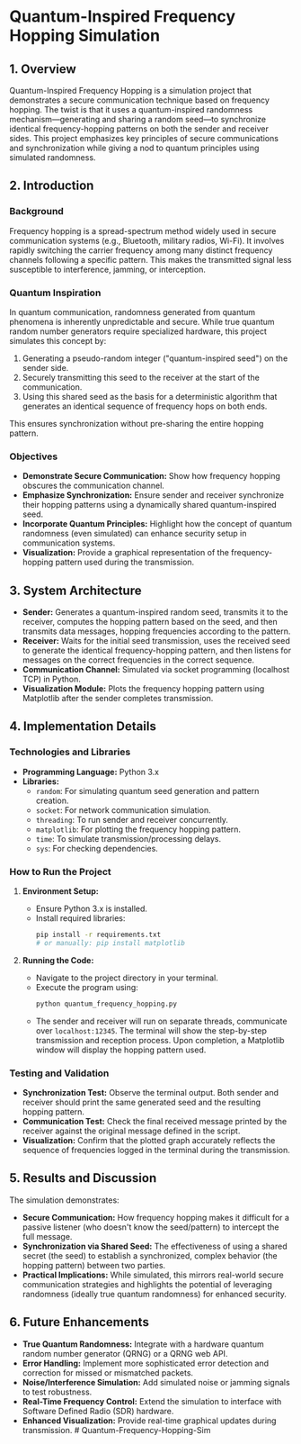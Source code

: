 # Quantum-Inspired Frequency Hopping Simulation

## 1. Overview

Quantum-Inspired Frequency Hopping is a simulation project that demonstrates a secure communication technique based on frequency hopping. The twist is that it uses a quantum-inspired randomness mechanism—generating and sharing a random seed—to synchronize identical frequency-hopping patterns on both the sender and receiver sides. This project emphasizes key principles of secure communications and synchronization while giving a nod to quantum principles using simulated randomness.

## 2. Introduction

### Background

Frequency hopping is a spread-spectrum method widely used in secure communication systems (e.g., Bluetooth, military radios, Wi-Fi). It involves rapidly switching the carrier frequency among many distinct frequency channels following a specific pattern. This makes the transmitted signal less susceptible to interference, jamming, or interception.

### Quantum Inspiration

In quantum communication, randomness generated from quantum phenomena is inherently unpredictable and secure. While true quantum random number generators require specialized hardware, this project simulates this concept by:

1.  Generating a pseudo-random integer ("quantum-inspired seed") on the sender side.
2.  Securely transmitting this seed to the receiver at the start of the communication.
3.  Using this shared seed as the basis for a deterministic algorithm that generates an identical sequence of frequency hops on both ends.

This ensures synchronization without pre-sharing the entire hopping pattern.

### Objectives

*   **Demonstrate Secure Communication:** Show how frequency hopping obscures the communication channel.
*   **Emphasize Synchronization:** Ensure sender and receiver synchronize their hopping patterns using a dynamically shared quantum-inspired seed.
*   **Incorporate Quantum Principles:** Highlight how the concept of quantum randomness (even simulated) can enhance security setup in communication systems.
*   **Visualization:** Provide a graphical representation of the frequency-hopping pattern used during the transmission.

## 3. System Architecture

*   **Sender:** Generates a quantum-inspired random seed, transmits it to the receiver, computes the hopping pattern based on the seed, and then transmits data messages, hopping frequencies according to the pattern.
*   **Receiver:** Waits for the initial seed transmission, uses the received seed to generate the identical frequency-hopping pattern, and then listens for messages on the correct frequencies in the correct sequence.
*   **Communication Channel:** Simulated via socket programming (localhost TCP) in Python.
*   **Visualization Module:** Plots the frequency hopping pattern using Matplotlib after the sender completes transmission.

## 4. Implementation Details

### Technologies and Libraries

*   **Programming Language:** Python 3.x
*   **Libraries:**
    *   `random`: For simulating quantum seed generation and pattern creation.
    *   `socket`: For network communication simulation.
    *   `threading`: To run sender and receiver concurrently.
    *   `matplotlib`: For plotting the frequency hopping pattern.
    *   `time`: To simulate transmission/processing delays.
    *   `sys`: For checking dependencies.

### How to Run the Project

1.  **Environment Setup:**
    *   Ensure Python 3.x is installed.
    *   Install required libraries:
        ```bash
        pip install -r requirements.txt
        # or manually: pip install matplotlib
        ```

2.  **Running the Code:**
    *   Navigate to the project directory in your terminal.
    *   Execute the program using:
        ```bash
        python quantum_frequency_hopping.py
        ```
    *   The sender and receiver will run on separate threads, communicate over `localhost:12345`. The terminal will show the step-by-step transmission and reception process. Upon completion, a Matplotlib window will display the hopping pattern used.

### Testing and Validation

*   **Synchronization Test:** Observe the terminal output. Both sender and receiver should print the same generated seed and the resulting hopping pattern.
*   **Communication Test:** Check the final received message printed by the receiver against the original message defined in the script.
*   **Visualization:** Confirm that the plotted graph accurately reflects the sequence of frequencies logged in the terminal during the transmission.

## 5. Results and Discussion

The simulation demonstrates:

*   **Secure Communication:** How frequency hopping makes it difficult for a passive listener (who doesn't know the seed/pattern) to intercept the full message.
*   **Synchronization via Shared Seed:** The effectiveness of using a shared secret (the seed) to establish a synchronized, complex behavior (the hopping pattern) between two parties.
*   **Practical Implications:** While simulated, this mirrors real-world secure communication strategies and highlights the potential of leveraging randomness (ideally true quantum randomness) for enhanced security.

## 6. Future Enhancements

*   **True Quantum Randomness:** Integrate with a hardware quantum random number generator (QRNG) or a QRNG web API.
*   **Error Handling:** Implement more sophisticated error detection and correction for missed or mismatched packets.
*   **Noise/Interference Simulation:** Add simulated noise or jamming signals to test robustness.
*   **Real-Time Frequency Control:** Extend the simulation to interface with Software Defined Radio (SDR) hardware.
*   **Enhanced Visualization:** Provide real-time graphical updates during transmission. #   Q u a n t u m - F r e q u e n c y - H o p p i n g - S i m  
 
